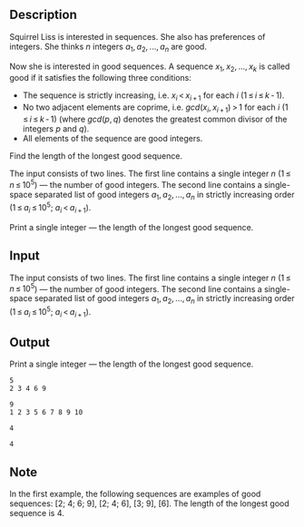 ## Description

<div><p>Squirrel Liss is interested in sequences. She also has preferences of integers. She thinks <span class="tex-span"><i>n</i></span> integers <span class="tex-span"><i>a</i><sub class="lower-index">1</sub>, <i>a</i><sub class="lower-index">2</sub>, ..., <i>a</i><sub class="lower-index"><i>n</i></sub></span> are <span class="tex-font-style-it">good</span>.</p><p>Now she is interested in good sequences. A sequence <span class="tex-span"><i>x</i><sub class="lower-index">1</sub>, <i>x</i><sub class="lower-index">2</sub>, ..., <i>x</i><sub class="lower-index"><i>k</i></sub></span> is called <span class="tex-font-style-it">good</span> if it satisfies the following three conditions:</p><ul> <li> The sequence is strictly increasing, i.e. <span class="tex-span"><i>x</i><sub class="lower-index"><i>i</i></sub> &lt; <i>x</i><sub class="lower-index"><i>i</i> + 1</sub></span> for each <span class="tex-span"><i>i</i></span> <span class="tex-span">(1 ≤ <i>i</i> ≤ <i>k</i> - 1)</span>. </li><li> No two adjacent elements are coprime, i.e. <span class="tex-span"><i>gcd</i>(<i>x</i><sub class="lower-index"><i>i</i></sub>, <i>x</i><sub class="lower-index"><i>i</i> + 1</sub>) &gt; 1</span> for each <span class="tex-span"><i>i</i></span> <span class="tex-span">(1 ≤ <i>i</i> ≤ <i>k</i> - 1)</span> (where <span class="tex-span"><i>gcd</i>(<i>p</i>, <i>q</i>)</span> denotes the greatest common divisor of the integers <span class="tex-span"><i>p</i></span> and <span class="tex-span"><i>q</i></span>). </li><li> All elements of the sequence are good integers. </li></ul><p>Find the length of the longest good sequence.</p></div><div class="input-specification"><p>The input consists of two lines. The first line contains a single integer <span class="tex-span"><i>n</i></span> (<span class="tex-span">1 ≤ <i>n</i> ≤ 10<sup class="upper-index">5</sup></span>) — the number of good integers. The second line contains a single-space separated list of good integers <span class="tex-span"><i>a</i><sub class="lower-index">1</sub>, <i>a</i><sub class="lower-index">2</sub>, ..., <i>a</i><sub class="lower-index"><i>n</i></sub></span> in strictly increasing order (<span class="tex-span">1 ≤ <i>a</i><sub class="lower-index"><i>i</i></sub> ≤ 10<sup class="upper-index">5</sup>;&nbsp;<i>a</i><sub class="lower-index"><i>i</i></sub> &lt; <i>a</i><sub class="lower-index"><i>i</i> + 1</sub></span>).</p></div><div class="output-specification"><p>Print a single integer — the length of the longest good sequence.</p></div>

## Input

<p>The input consists of two lines. The first line contains a single integer <span class="tex-span"><i>n</i></span> (<span class="tex-span">1 ≤ <i>n</i> ≤ 10<sup class="upper-index">5</sup></span>) — the number of good integers. The second line contains a single-space separated list of good integers <span class="tex-span"><i>a</i><sub class="lower-index">1</sub>, <i>a</i><sub class="lower-index">2</sub>, ..., <i>a</i><sub class="lower-index"><i>n</i></sub></span> in strictly increasing order (<span class="tex-span">1 ≤ <i>a</i><sub class="lower-index"><i>i</i></sub> ≤ 10<sup class="upper-index">5</sup>;&nbsp;<i>a</i><sub class="lower-index"><i>i</i></sub> &lt; <i>a</i><sub class="lower-index"><i>i</i> + 1</sub></span>).</p>

## Output

<p>Print a single integer — the length of the longest good sequence.</p>





```input1
5
2 3 4 6 9

```




```input2
9
1 2 3 5 6 7 8 9 10

```




```output1
4

```




```output2
4

```



## Note

<p>In the first example, the following sequences are examples of good sequences: [2; 4; 6; 9], [2; 4; 6], [3; 9], [6]. The length of the longest good sequence is 4.</p>
